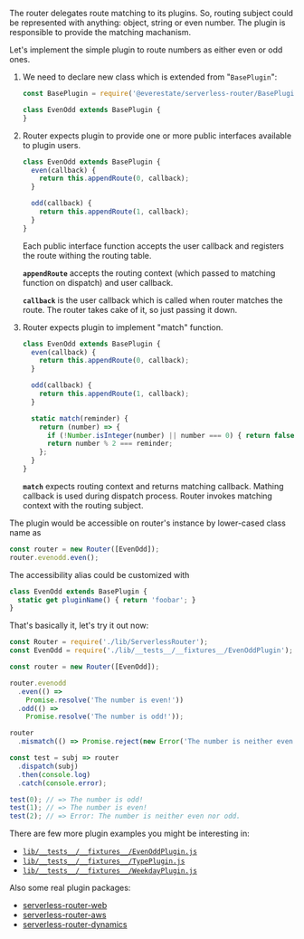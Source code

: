 The router delegates route matching to its plugins. So, routing subject could be represented with anything: object, string or even number. The plugin is responsible to provide the matching machanism.

Let's implement the simple plugin to route numbers as either even or odd ones.

1. We need to declare new class which is extended from "`BasePlugin`":

    ```javascript
    const BasePlugin = require('@everestate/serverless-router/BasePlugin');

    class EvenOdd extends BasePlugin {
    }
    ```

2. Router expects plugin to provide one or more public interfaces available to plugin users.

    ```javascript
    class EvenOdd extends BasePlugin {
      even(callback) {
        return this.appendRoute(0, callback);
      }

      odd(callback) {
        return this.appendRoute(1, callback);
      }
    }
    ```

    Each public interface function accepts the user callback and registers the route withing the routing table.

    **`appendRoute`** accepts the routing context (which passed to matching function on dispatch) and user callback.

    **`callback`** is the user callback which is called when router matches the route. The router takes cake of it, so just passing it down.

3. Router expects plugin to implement "match" function.

    ```javascript
    class EvenOdd extends BasePlugin {
      even(callback) {
        return this.appendRoute(0, callback);
      }

      odd(callback) {
        return this.appendRoute(1, callback);
      }

      static match(reminder) {
        return (number) => {
          if (!Number.isInteger(number) || number === 0) { return false; }
          return number % 2 === reminder;
        };
      }
    }
    ```

    **`match`** expects routing context and returns matching callback. Mathing callback is used during dispatch process. Router invokes matching context with the routing subject.

The plugin would be accessible on router's instance by lower-cased class name as

  ```javascript
  const router = new Router([EvenOdd]);
  router.evenodd.even();
  ```

The accessibility alias could be customized with

  ```javascript
  class EvenOdd extends BasePlugin {
    static get pluginName() { return 'foobar'; }
  }
  ```

That's basically it, let's try it out now:

  ```javascript
  const Router = require('./lib/ServerlessRouter');
  const EvenOdd = require('./lib/__tests__/__fixtures__/EvenOddPlugin');

  const router = new Router([EvenOdd]);

  router.evenodd
    .even(() =>
      Promise.resolve('The number is even!'))
    .odd(() =>
      Promise.resolve('The number is odd!'));

  router
    .mismatch(() => Promise.reject(new Error('The number is neither even nor odd.')));

  const test = subj => router
    .dispatch(subj)
    .then(console.log)
    .catch(console.error);

  test(0); // => The number is odd!
  test(1); // => The number is even!
  test(2); // => Error: The number is neither even nor odd.
  ```

There are few more plugin examples you might be interesting in:
  * [`lib/__tests__/__fixtures__/EvenOddPlugin.js`](../lib/__tests__/__fixtures__/EvenOddPlugin.js)
  * [`lib/__tests__/__fixtures__/TypePlugin.js`](../lib/__tests__/__fixtures__/TypePlugin.js)
  * [`lib/__tests__/__fixtures__/WeekdayPlugin.js`](../lib/__tests__/__fixtures__/WeekdayPlugin.js)

Also some real plugin packages:
  * [serverless-router-web](https://github.com/everestate/serverless-router-web)
  * [serverless-router-aws](https://github.com/everestate/serverless-router-aws)
  * [serverless-router-dynamics](https://github.com/everestate/serverless-router-dynamics)
